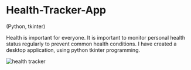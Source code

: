 # Health-Tracker-App
(Python, tkinter)

Health is important for everyone. It is important to monitor personal health status regularly to prevent common health conditions. I have created a desktop application, using python tkinter programming. 

![health tracker](https://user-images.githubusercontent.com/48885389/107739187-499a0880-6d43-11eb-834c-4a0556aa6c06.png)

